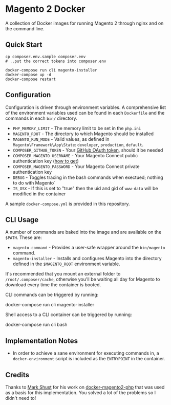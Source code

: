 # Magento 2 Docker

A collection of Docker images for running Magento 2 through nginx and on the command line.

## Quick Start

    cp composer.env.sample composer.env
    # ..put the correct tokens into composer.env

    docker-compose run cli magento-installer
    docker-compose up -d
    docker-compose restart

## Configuration

Configuration is driven through environment variables.  A comprehensive list of the environment variables used can be found in each `Dockerfile` and the commands in each `bin/` directory.

* `PHP_MEMORY_LIMIT` - The memory limit to be set in the `php.ini`
* `MAGENTO_ROOT` - The directory to which Magento should be installed
* `MAGENTO_RUN_MODE` - Valid values, as defined in `Magento\Framework\App\State`: `developer`, `production`, `default`.
* `COMPOSER_GITHUB_TOKEN` - Your [GitHub OAuth token](https://getcomposer.org/doc/articles/troubleshooting.md#api-rate-limit-and-oauth-tokens), should it be needed
* `COMPOSER_MAGENTO_USERNAME` - Your Magento Connect public authentication key ([how to get](http://devdocs.magento.com/guides/v2.0/install-gde/prereq/connect-auth.html))
* `COMPOSER_MAGENTO_PASSWORD` - Your Magento Connect private authentication key
* `DEBUG` - Toggles tracing in the bash commands when exectued; nothing to do with Magento`
* `IS_OSX` - If this is set to "true" then the uid and gid of `www-data` will be modified in the container

A sample `docker-compose.yml` is provided in this repository.

## CLI Usage

A number of commands are baked into the image and are available on the `$PATH`. These are:

* `magento-command` - Provides a user-safe wrapper around the `bin/magento` command.
* `magento-installer` - Installs and configures Magento into the directory defined in the `$MAGENTO_ROOT` environment variable.

It's recommended that you mount an external folder to `/root/.composer/cache`, otherwise you'll be waiting all day for Magento to download every time the container is booted.

CLI commands can be triggered by running:

  docker-compose run cli magento-installer

Shell access to a CLI container can be triggered by running:

  docker-compose run cli bash

## Implementation Notes

* In order to achieve a sane environment for executing commands in, a `docker-environment` script is included as the `ENTRYPOINT` in the container.

## Credits

Thanks to [Mark Shust](https://twitter.com/markshust) for his work on [docker-magento2-php](https://github.com/mageinferno/docker-magento2-php) that was used as a basis for this implementation.  You solved a lot of the problems so I didn't need to!
